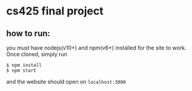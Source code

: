# cs425 final project

## how to run:
you *must* have nodejs(v10+) and npm(v6+) installed for the site to work. Once cloned, simply run
```
$ npm install
$ npm start
```
and the website should open on `localhost:3000`
